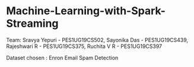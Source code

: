 # Machine-Learning-with-Spark-Streaming


Team: Sravya Yepuri - PES1UG19CS502, Sayonika Das - PES1UG19CS439, Rajeshwari R - PES1UG19CS375, Ruchita V R - PES1UG19CS397

Dataset chosen : Enron Email Spam Detection
